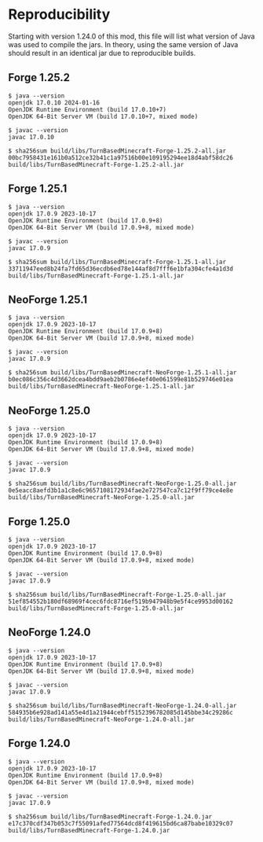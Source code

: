 # Reproducibility

Starting with version 1.24.0 of this mod, this file will list what version of
Java was used to compile the jars. In theory, using the same version of Java
should result in an identical jar due to reproducible builds.

## Forge 1.25.2

    $ java --version
    openjdk 17.0.10 2024-01-16
    OpenJDK Runtime Environment (build 17.0.10+7)
    OpenJDK 64-Bit Server VM (build 17.0.10+7, mixed mode)

    $ javac --version
    javac 17.0.10

    $ sha256sum build/libs/TurnBasedMinecraft-Forge-1.25.2-all.jar
    00bc7958431e161b0a512ce32b41c1a97516b00e109195294ee18d4abf58dc26  build/libs/TurnBasedMinecraft-Forge-1.25.2-all.jar

## Forge 1.25.1

    $ java --version
    openjdk 17.0.9 2023-10-17
    OpenJDK Runtime Environment (build 17.0.9+8)
    OpenJDK 64-Bit Server VM (build 17.0.9+8, mixed mode)

    $ javac --version
    javac 17.0.9

    $ sha256sum build/libs/TurnBasedMinecraft-Forge-1.25.1-all.jar
    33711947eed8b24fa7fd65d36ecdb6ed78e144af8d7fff6e1bfa304cfe4a1d3d  build/libs/TurnBasedMinecraft-Forge-1.25.1-all.jar

## NeoForge 1.25.1

    $ java --version
    openjdk 17.0.9 2023-10-17
    OpenJDK Runtime Environment (build 17.0.9+8)
    OpenJDK 64-Bit Server VM (build 17.0.9+8, mixed mode)

    $ javac --version
    javac 17.0.9

    $ sha256sum build/libs/TurnBasedMinecraft-NeoForge-1.25.1-all.jar
    b0ec086c356c4d3662dcea4bdd9aeb2b0786e4ef40e061599e81b529746e01ea  build/libs/TurnBasedMinecraft-NeoForge-1.25.1-all.jar

## NeoForge 1.25.0

    $ java --version
    openjdk 17.0.9 2023-10-17
    OpenJDK Runtime Environment (build 17.0.9+8)
    OpenJDK 64-Bit Server VM (build 17.0.9+8, mixed mode)

    $ javac --version
    javac 17.0.9

    $ sha256sum build/libs/TurnBasedMinecraft-NeoForge-1.25.0-all.jar
    0e5eacc8aefd3b1a1c8e6c9657108172934fae2e727547ca7c12f9ff79ce4e8e  build/libs/TurnBasedMinecraft-NeoForge-1.25.0-all.jar

## Forge 1.25.0

    $ java --version
    openjdk 17.0.9 2023-10-17
    OpenJDK Runtime Environment (build 17.0.9+8)
    OpenJDK 64-Bit Server VM (build 17.0.9+8, mixed mode)

    $ javac --version
    javac 17.0.9

    $ sha256sum build/libs/TurnBasedMinecraft-Forge-1.25.0-all.jar
    51ef854552b180df68969f4cec6fdc8716ef519b947948b9e5f4ce9953d00162  build/libs/TurnBasedMinecraft-Forge-1.25.0-all.jar

## NeoForge 1.24.0

    $ java --version
    openjdk 17.0.9 2023-10-17
    OpenJDK Runtime Environment (build 17.0.9+8)
    OpenJDK 64-Bit Server VM (build 17.0.9+8, mixed mode)

    $ javac --version
    javac 17.0.9

    $ sha256sum build/libs/TurnBasedMinecraft-NeoForge-1.24.0-all.jar
    584935b6e928ad141a55e4d1a21944cebff5152396782085d145bbe34c29286c  build/libs/TurnBasedMinecraft-NeoForge-1.24.0-all.jar

## Forge 1.24.0

    $ java --version
    openjdk 17.0.9 2023-10-17
    OpenJDK Runtime Environment (build 17.0.9+8)
    OpenJDK 64-Bit Server VM (build 17.0.9+8, mixed mode)

    $ javac --version
    javac 17.0.9

    $ sha256sum build/libs/TurnBasedMinecraft-Forge-1.24.0.jar
    e17c370cdf347b053c7f55091afed77564dcd8f419615bd6ca87babe10329c07  build/libs/TurnBasedMinecraft-Forge-1.24.0.jar
